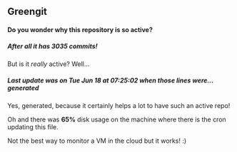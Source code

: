 ## Greengit

#### Do you wonder why this repository is so active?

##### After all it has 3035 commits!

But is it *really* active? Well...

##### Last update was on Tue Jun 18 at 07:25:02 when those lines were... generated

Yes, generated, because it certainly helps a lot to have such an active repo!

Oh and there was **65%** disk usage on the machine
where there is the cron updating this file.

Not the best way to monitor a VM in the cloud but it works! :)
